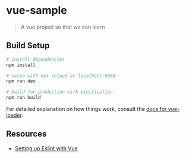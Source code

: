 # vue-sample

> A vue project so that we can learn

## Build Setup

``` bash
# install dependencies
npm install

# serve with hot reload at localhost:8080
npm run dev

# build for production with minification
npm run build
```

For detailed explanation on how things work, consult the [docs for vue-loader](http://vuejs.github.io/vue-loader).

## Resources

* [Setting up Eslint with Vue](https://codeburst.io/tutorial-how-to-add-eslint-to-your-vue-js-project-ccfb84fab9)
